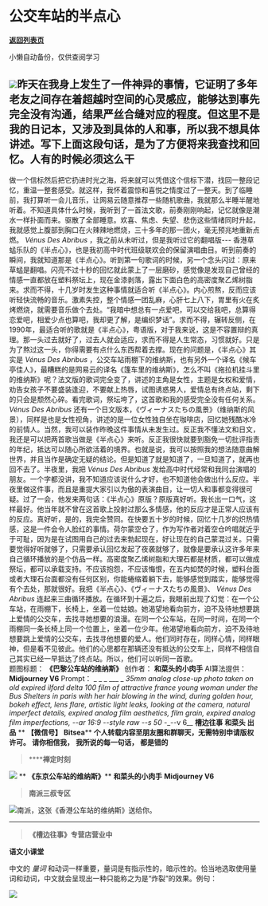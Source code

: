 # 公交车站的半点心

[**返回列表页**](/gzh/槽边往事)

小懒自动备份，仅供查阅学习

![](https://mmbiz.qpic.cn/mmbiz_png/Ia6gU9JNtkqbttSjEhKDVrGZickFb2oZ1kibiaOr0Wy05KibIic3o66caGTTZMGvaiajgWuNvTHhQicLRHS8Ae0nG84ug/640?wx_fmt=png&from;=appmsg)昨天在我身上发生了一件神异的事情，它证明了多年老友之间存在着超越时空间的心灵感应，能够达到事先完全没有沟通，结果严丝合缝对应的程度。但这里不是我的日记本，又涉及到具体的人和事，所以我不想具体讲述。写下上面这段句话，是为了方便将来我查找和回忆。人有的时候必须这么干
---
做一个信标然后把它扔进时光之海，将来就可以凭借这个信标下潜，找回一整段记忆，重温一整套感受。就这样，我怀着震惊和喜悦之情度过了一整天。到了临睡前，我打算听一会儿音乐，让网易云随意推荐一些随机歌曲，我就那么半睡半醒地听着。不知道具体什么时候，我听到了一首法文歌，前奏刚刚响起，记忆就像是潮水一样扑面而来。驱散了全部睡意。欢喜、焦虑、失望、悲伤这些情绪同时升起，我就感觉上腹部到胸口在火辣辣地燃烧，三十多年的那一团火，毫无预兆地重新点燃。
_Vénus Des Abribus_ ，我之前从未听过，但是我听过它的翻唱版---
香港草蜢乐队的《半点心》，也是我初高中时代班级联欢会的保留演唱曲目。听到前奏的瞬间，我就知道那是《半点心》。听到第一句歌词的时候，另一个念头闪过：原来草蜢是翻唱。闪亮不过十秒的回忆就此蒙上了一层磨砂，感觉像是发现自己曾经的情感一直都放在塑料祭坛上，现在金漆剥落，露出下面白色的高密度聚乙烯树脂来。求而不得，十几岁时发生这种事情就适合听《半点心》。内心煎熬，反而应该听轻快流畅的音乐。激素失控，整个情感一团乱麻，心肝七上八下，胃里有火在炙烤燃烧，就需要音乐做个去处。“我暗中想总有一点爱吧，可以交给我吧，总算得恋爱吧，相爱少点也算吧，我却更了解，是编织梦话”。求而不得，辗转反侧，在1990年，最适合听的歌就是《半点心》，粤语版，对于我来说，这是不容置辩的真理。那一头过去就好了，过去人就会适应，求而不得是人生常态，习惯就好。只是为了熬过这一头，你得需要有点什么东西帮着去撑。现在的问题是，《半点心》其实是
_Vénus Des Abribus_
，公交车站雨棚下的维纳斯，也有另外一个译名《候车亭佳人》，最糟糕的是网易云的译名《篷车里的维纳斯》，怎么不叫《拖拉机挂斗里的维纳斯》呢？法文版的歌词完全变了，讲述的主角是女性，主题是女权和爱情，劝告女孩子不要盛装逢迎，不要献上热唇，试图诱惑男人，爱情总有终点站，剩下的只会是颓然心碎。看完歌词，祭坛垮了，这首歌和我的感受完全没有任何关系。
_Vénus Des Abribus_
还有一个日文版本，《ヴィーナスたちの風景》（维纳斯的风景），同样是也是女性视角，讲述的是一位女性独自坐在咖啡店，回忆她残酷冰冷的前情人。当然，我可以装作昨晚这件事情从未发生过。反正我不懂法文和日文，我还是可以把两首歌当做是《半点心》来听。反正我很快就要到豁免一切批评指责的年纪，抵达可以随心所欲活着的境界。也就是说，我可以按照我的想法随意曲解世界，并且当作是确定无疑的结论。但是知道了就是知道了，一旦知道了，就再也回不去了。半夜里，我把
_Vénus Des Abribus_
发给高中时代经常和我同台演唱的朋友。一个字都没讲，我不知道应该说什么才好，也不知道他会做出什么反应。半夜里做这件事，而且是重提大家引以为傲的表演曲目，让一切人和事都变得很可疑。过了一会，他发来两句话：《半点心》原版？原版真好听。我长出一口气，这样最好。他当年就不曾在这首歌上投射过那么多情感，他的反应才是正常人应该有的反应。真好听，是的，我完全赞同。在快要五十岁的时候，回忆十几岁的炽热情感，这是一件会令人脸红的事情。荷尔蒙空仓了，作为写作者对着空仓吟唱就近乎于可耻，因为是在试图用自己的过去来勃起现在，好让现在的自己蒙混过关。只需要觉得好听就够了，只需要承认回忆发起了夜袭就够了，就像是要承认这许多年来自己循环播放的是个仿品一样。高密度聚乙烯树脂和大理石都是材质，都可以做成祭坛，都可以承载支持。不应该抱怨，不应该悔恨，在五内如焚的时候，塑料台面或者大理石台面都没有任何区别，你能蜷缩着躺下去，能够感觉到踏实，能够觉得有个去处，那就很好。我把《半点心》、《ヴィーナスたちの風景》、
_Vénus Des Abribus_
连起来三曲循环播放。在循环到十遍之后，我眼前出现了幻觉：在一个公车站，在雨棚下，长椅上，坐着一位姑娘。她渴望地看向前方，迫不及待地想要跳上爱情的公交车，去找寻她想要的浪漫。在同一个公车站，在同一时间，在同一个雨棚同一条长椅上同一个位置上，坐着一位少年。他渴望地看向前方，迫不及待地想要跳上爱情的公交车，去找寻他想要的爱人。他们同时存在，同样心情，同样眼神，但是看不见彼此。他们的心思都在那辆还没有抵达的公交车上，同样不相信自己其实已经一早抵达了终点站。所以，他们可以听同一首歌。  
题图标题： **《巴黎公车站的维纳斯》** 创作者： **和菜头的小肉手** AI算法提供： **Midjourney V6** Prompt： _ _ _
___ _ _35mm analog close-up photo taken on old expired ilford delta 100 film
of attractive france young woman under the Bus Shelters in paris with her hair
blowing in the wind, during golden hour, bokeh effect, lens flare, artistic
light leaks, looking at the camera, natural imperfect details, expired analog
film aesthetics, film grain, expired analog film imperfections, --ar 16:9
--style raw --s 50_ -_\--v 6__ **槽边往事** **和菜头 出品** ** **【微信号】** **Bitsea****
**个人转载内容至朋友圈和群聊天，无需特别申请版权许可。** **请你相信我，** **我所说的每一句话，** **都是错的**

>  ******禅定时刻**

![](https://mmbiz.qpic.cn/mmbiz_png/Ia6gU9JNtkqbttSjEhKDVrGZickFb2oZ1CLia4zBYhia4Ye9U4X4Tkd4pkIzjzPCgJENjYiaD0EVDWmuQWok5Alr0g/640?wx_fmt=png&from;=appmsg)
** **《东京公车站的维纳斯》**** **和菜头的小肉手** **Midjourney V6**

>  **南派三叔专区**

![](https://mmbiz.qpic.cn/mmbiz_png/Ia6gU9JNtkqbttSjEhKDVrGZickFb2oZ1w2MMfCAnKLls8nNwPfBwjCuHeKMtfDIJoGxPLwB2qUewicUTLwgkGrQ/640?wx_fmt=png&from;=appmsg)南派，这张《香港公车站的维纳斯》送给你。
****

>  **《槽边往事》专营店营业中**

 **语文小课堂**  

中文的 _量词_ 和动词一样重要，量词是有指示性的，暗示性的。恰当地选取使用量词和动词，中文就会呈现出一种只能称之为是“炸裂”的效果。例句：  

![](https://mmbiz.qpic.cn/mmbiz_jpg/Ia6gU9JNtkqbttSjEhKDVrGZickFb2oZ1uMHEzmXZL8ia1QdpIQ1ufcMhFec9r1ssnkWYo9iaqtenQglQP71icNicRA/640?wx_fmt=jpeg&from;=appmsg)

  

